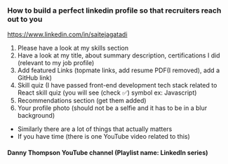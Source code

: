 ### How to build a perfect linkedin profile so that recruiters reach out to you

https://www.linkedin.com/in/saitejagatadi

1. Please have a look at my skills section
2. Have a look at my title, about summary description, certifications I did (relevant to my job profile)
3. Add featured Links (topmate links, add resume PDF(I removed), add a GitHub link)
4. Skill quiz (I have passed front-end development tech stack related to React skill quiz (you will see (check ✅) symbol ex: Javascript) 
5. Recommendations section (get them added)
6. Your profile photo (should not be a selfie and it has to be in a blur background)

- Similarly there are a lot of things that actually matters
- If you have time (there is one YouTube video related to this)

#### Danny Thompson YouTube channel (Playlist name: LinkedIn series)